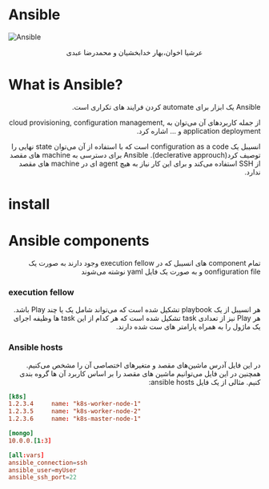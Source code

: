 # Ansible


<p align=center>

![Ansible](https://cdn.freebiesupply.com/logos/large/2x/ansible-logo-png-transparent.png)

</p>

<p align='center'>
 عرشیا اخوان،بهار خدابخشیان و محمدرضا عبدی

</p>

# What is Ansible?
<p dir="rtl" style="position:right;">
Ansible یک ابزار برای automate  کردن فرایند های تکراری است.
</p>
<p dir="rtl" style="position:right;">
از جمله کاربرد‌های آن می‌توان به cloud provisioning, configuration management, application deployment و ... اشاره کرد.
</p>
<p dir="rtl" style="position:right;">
انسیبل یک configuration as a code است که با استفاده از آن می‌توان state نهایی را توصیف کرد(declerative approuch).
Ansible برای دسترسی به machine های مقصد از SSH استفاده می‌کند و برای این کار نیاز به هیچ agent ای در machine های مقصد ندارد.
</p>

# install


# Ansible components
<p dir="rtl" style="position:right;">
تمام component های انسیبل که در execution fellow وجود دارند به صورت یک oonfiguration file و به صورت یک فایل yaml نوشته می‌شوند

### execution fellow

<p dir="rtl" style="position:right;">
هر انسیبل از یک playbook تشکیل شده است که می‌تواند شامل یک یا چند Play باشد. 
هر Play نیز از تعدادی task تشکیل شده است که هر کدام از این task ها وظیفه اجرای یک ماژول را به همراه پارامتر های ست شده دارند.

### Ansible hosts
<p dir="rtl" style="position:right;">
در این فایل آدرس ماشین‌های مقصد و متغیر‌های اختصاصی آن را مشخص می‌کنیم.
همچنین در این فایل می‌توانیم  ماشین های مقصد را بر اساس کاربرد آن ها گروه بندی کنیم.
مثالی از یک فایل ansible hosts:

```toml
[k8s]
1.2.3.4     name: "k8s-worker-node-1"
1.2.3.5     name: "k8s-worker-node-2"
1.2.3.6     name: "k8s-master-node-1"

[mongo]
10.0.0.[1:3]

[all:vars]
ansible_connection=ssh
ansible_user=myUser
ansible_ssh_port=22
```